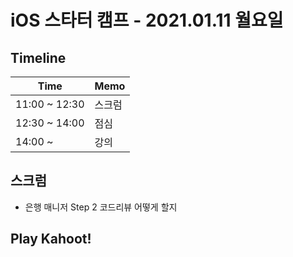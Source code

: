 # iOS 스타터 캠프 - 2021.01.11 월요일

## Timeline

Time          | Memo 
------------- | ------
11:00 ~ 12:30 | 스크럼 
12:30 ~ 14:00 | 점심
14:00 ~  | 강의 

## 스크럼

- 은행 매니저 Step 2 코드리뷰 어떻게 할지

## Play Kahoot!

